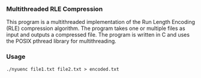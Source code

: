 ### Multithreaded RLE Compression
This program is a multithreaded implementation of the Run Length Encoding (RLE) compression algorithm. The program takes one or multiple files as input and outputs a compressed file. The program is written in C and uses the POSIX pthread library for multithreading. 

### Usage
```
./nyuenc file1.txt file2.txt > encoded.txt
```